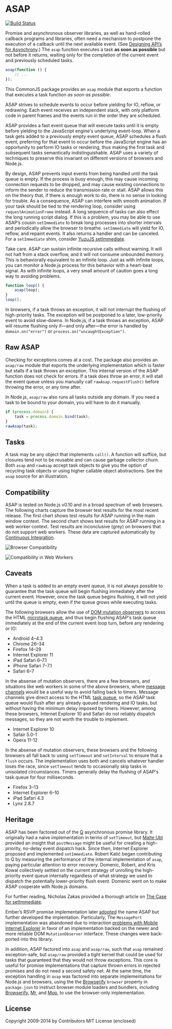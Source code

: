 # ASAP

[![Build Status](https://travis-ci.org/kriskowal/asap.png?branch=master)](https://travis-ci.org/kriskowal/asap)

Promise and asynchronous observer libraries, as well as hand-rolled callback programs and libraries, often need a mechanism to postpone the execution of a callback until the next available event. \(See [Designing API’s for Asynchrony](http://blog.izs.me/post/59142742143/designing-apis-for-asynchrony).\) The `asap` function executes a task **as soon as possible** but not before it returns, waiting only for the completion of the current event and previously scheduled tasks.

```javascript
asap(function () {
    // ...
});
```

This CommonJS package provides an `asap` module that exports a function that executes a task function _as soon as possible_.

ASAP strives to schedule events to occur before yielding for IO, reflow, or redrawing. Each event receives an independent stack, with only platform code in parent frames and the events run in the order they are scheduled.

ASAP provides a fast event queue that will execute tasks until it is empty before yielding to the JavaScript engine's underlying event-loop. When a task gets added to a previously empty event queue, ASAP schedules a flush event, preferring for that event to occur before the JavaScript engine has an opportunity to perform IO tasks or rendering, thus making the first task and subsequent tasks semantically indistinguishable. ASAP uses a variety of techniques to preserve this invariant on different versions of browsers and Node.js.

By design, ASAP prevents input events from being handled until the task queue is empty. If the process is busy enough, this may cause incoming connection requests to be dropped, and may cause existing connections to inform the sender to reduce the transmission rate or stall. ASAP allows this on the theory that, if there is enough work to do, there is no sense in looking for trouble. As a consequence, ASAP can interfere with smooth animation. If your task should be tied to the rendering loop, consider using `requestAnimationFrame` instead. A long sequence of tasks can also effect the long running script dialog. If this is a problem, you may be able to use ASAP’s cousin `setImmediate` to break long processes into shorter intervals and periodically allow the browser to breathe. `setImmediate` will yield for IO, reflow, and repaint events. It also returns a handler and can be canceled. For a `setImmediate` shim, consider [YuzuJS setImmediate](https://github.com/YuzuJS/setImmediate).

Take care. ASAP can sustain infinite recursive calls without warning. It will not halt from a stack overflow, and it will not consume unbounded memory. This is behaviorally equivalent to an infinite loop. Just as with infinite loops, you can monitor a Node.js process for this behavior with a heart-beat signal. As with infinite loops, a very small amount of caution goes a long way to avoiding problems.

```javascript
function loop() {
    asap(loop);
}
loop();
```

In browsers, if a task throws an exception, it will not interrupt the flushing of high-priority tasks. The exception will be postponed to a later, low-priority event to avoid slow-downs. In Node.js, if a task throws an exception, ASAP will resume flushing only if—and only after—the error is handled by `domain.on("error")` or `process.on("uncaughtException")`.

## Raw ASAP

Checking for exceptions comes at a cost. The package also provides an `asap/raw` module that exports the underlying implementation which is faster but stalls if a task throws an exception. This internal version of the ASAP function does not check for errors. If a task does throw an error, it will stall the event queue unless you manually call `rawAsap.requestFlush()` before throwing the error, or any time after.

In Node.js, `asap/raw` also runs all tasks outside any domain. If you need a task to be bound to your domain, you will have to do it manually.

```javascript
if (process.domain) {
    task = process.domain.bind(task);
}
rawAsap(task);
```

## Tasks

A task may be any object that implements `call()`. A function will suffice, but closures tend not to be reusable and can cause garbage collector churn. Both `asap` and `rawAsap` accept task objects to give you the option of recycling task objects or using higher callable object abstractions. See the `asap` source for an illustration.

## Compatibility

ASAP is tested on Node.js v0.10 and in a broad spectrum of web browsers. The following charts capture the browser test results for the most recent release. The first chart shows test results for ASAP running in the main window context. The second chart shows test results for ASAP running in a web worker context. Test results are inconclusive \(grey\) on browsers that do not support web workers. These data are captured automatically by [Continuous Integration](https://github.com/kriskowal/asap/blob/master/CONTRIBUTING.md).

![Browser Compatibility](http://kriskowal-asap.s3-website-us-west-2.amazonaws.com/train/integration-2/saucelabs-results-matrix.svg)

![Compatibility in Web Workers](http://kriskowal-asap.s3-website-us-west-2.amazonaws.com/train/integration-2/saucelabs-worker-results-matrix.svg)

## Caveats

When a task is added to an empty event queue, it is not always possible to guarantee that the task queue will begin flushing immediately after the current event. However, once the task queue begins flushing, it will not yield until the queue is empty, even if the queue grows while executing tasks.

The following browsers allow the use of [DOM mutation observers](http://dom.spec.whatwg.org/#mutation-observers) to access the HTML [microtask queue](http://www.whatwg.org/specs/web-apps/current-work/multipage/webappapis.html#microtask-queue), and thus begin flushing ASAP's task queue immediately at the end of the current event loop turn, before any rendering or IO:

* Android 4–4.3
* Chrome 26–34
* Firefox 14–29
* Internet Explorer 11
* iPad Safari 6–7.1
* iPhone Safari 7–7.1
* Safari 6–7

In the absense of mutation observers, there are a few browsers, and situations like web workers in some of the above browsers, where [message channels](http://www.whatwg.org/specs/web-apps/current-work/multipage/web-messaging.html#message-channels) would be a useful way to avoid falling back to timers. Message channels give direct access to the HTML [task queue](http://www.whatwg.org/specs/web-apps/current-work/multipage/webappapis.html#concept-task), so the ASAP task queue would flush after any already queued rendering and IO tasks, but without having the minimum delay imposed by timers. However, among these browsers, Internet Explorer 10 and Safari do not reliably dispatch messages, so they are not worth the trouble to implement.

* Internet Explorer 10
* Safair 5.0-1
* Opera 11-12

In the absense of mutation observers, these browsers and the following browsers all fall back to using `setTimeout` and `setInterval` to ensure that a `flush` occurs. The implementation uses both and cancels whatever handler loses the race, since `setTimeout` tends to occasionally skip tasks in unisolated circumstances. Timers generally delay the flushing of ASAP's task queue for four milliseconds.

* Firefox 3–13
* Internet Explorer 6–10
* iPad Safari 4.3
* Lynx 2.8.7

## Heritage

ASAP has been factored out of the [Q](https://github.com/kriskowal/q) asynchronous promise library. It originally had a naïve implementation in terms of `setTimeout`, but [Malte Ubl](http://www.nonblocking.io/2011/06/windownexttick.html) provided an insight that `postMessage` might be useful for creating a high-priority, no-delay event dispatch hack. Since then, Internet Explorer proposed and implemented `setImmediate`. Robert Katić began contributing to Q by measuring the performance of the internal implementation of `asap`, paying particular attention to error recovery. Domenic, Robert, and Kris Kowal collectively settled on the current strategy of unrolling the high-priority event queue internally regardless of what strategy we used to dispatch the potentially lower-priority flush event. Domenic went on to make ASAP cooperate with Node.js domains.

For further reading, Nicholas Zakas provided a thorough article on [The Case for setImmediate](http://www.nczonline.net/blog/2013/07/09/the-case-for-setimmediate/).

Ember’s RSVP promise implementation later [adopted](https://github.com/tildeio/rsvp.js/blob/cddf7232546a9cf858524b75cde6f9edf72620a7/lib/rsvp/asap.js) the name ASAP but further developed the implentation. Particularly, The `MessagePort` implementation was abandoned due to interaction [problems with Mobile Internet Explorer](https://github.com/cujojs/when/issues/197) in favor of an implementation backed on the newer and more reliable DOM `MutationObserver` interface. These changes were back-ported into this library.

In addition, ASAP factored into `asap` and `asap/raw`, such that `asap` remained exception-safe, but `asap/raw` provided a tight kernel that could be used for tasks that guaranteed that they would not throw exceptions. This core is useful for promise implementations that capture thrown errors in rejected promises and do not need a second safety net. At the same time, the exception handling in `asap` was factored into separate implementations for Node.js and browsers, using the the [Browserify](https://gist.github.com/defunctzombie/4339901) `browser` property in `package.json` to instruct browser module loaders and bundlers, including [Browserify](https://github.com/substack/node-browserify), [Mr](https://github.com/montagejs/mr), and [Mop](https://github.com/montagejs/mop), to use the browser-only implementation.

## License

Copyright 2009-2014 by Contributors MIT License \(enclosed\)

